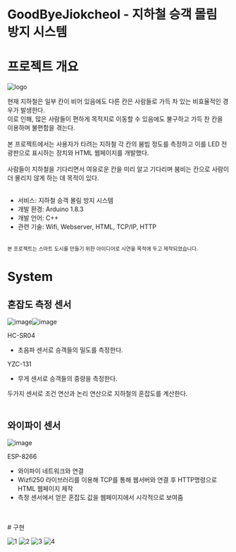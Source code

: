 

# GoodByeJiokcheol - 지하철 승객 몰림 방지 시스템

# 프로젝트 개요

![logo](https://user-images.githubusercontent.com/63458653/88040826-70fd6e00-cb84-11ea-81a5-f29261b813df.PNG)

현재 지하철은 일부 칸이 비어 있음에도 다른 칸은 사람들로 가득 차 있는 
비효율적인 경우가 발생한다.<br>이로 인해, 많은 사람들이 편하게 목적지로 
이동할 수 있음에도 불구하고 가득 찬 칸을 이용하며 불편함을 겪는다. <br><br>
본 프로젝트에서는 사용자가 타려는 지하철 각 칸의 붐빔 정도를 측정하고
이를 LED 전광판으로 표시하는 장치와 HTML 웹페이지를 개발했다.<br><br>사람들이 지하철을 기다리면서 여유로운 칸을 미리 알고 기다리며 
붐비는 칸으로 사람이 더 몰리지 않게 하는 데 목적이 있다.
<br><br>
- 서비스: 지하철 승객 몰림 방지 시스템
- 개발 환경: Arduino 1.8.3
- 개발 언어: C++
- 관련 기술: Wifi, Webserver, HTML, TCP/IP, HTTP
<br>
<sup>본 프로젝트는 스마트 도시를 만들기 위한 아이디어로 시연을 목적에 두고 제작되었습니다.</sup>


# System
## 혼잡도 측정 센서
![image](https://user-images.githubusercontent.com/63458653/88042138-6cd25000-cb86-11ea-8e64-28755c343864.png)![image](https://user-images.githubusercontent.com/63458653/88047086-06e8c700-cb8c-11ea-82f8-3d05a544b0eb.png)

HC-SR04
- 초음파 센서로 승객들의 밀도를 측정한다.<br>

YZC-131
- 무게 센서로 승객들의 중량을 측정한다.

 두가지 센서로 조건 연산과 논리 연산으로 지하철의 혼잡도를 계산한다.
 <br><br>
## 와이파이 센서
![image](https://user-images.githubusercontent.com/63458653/88048361-254fc200-cb8e-11ea-90c6-945c957affc7.png)

ESP-8266
- 와이파이 네트워크와 연결
- Wizfi250 라이브러리를 이용해 TCP를 통해 웹서버와 연결 후 HTTP명령으로 HTML 웹페이지 제작
- 측정 센서에서 얻은 혼잡도 값을 웹페이지에서 시각적으로 보여줌 
<br>
<br>
# 구현

![1](https://user-images.githubusercontent.com/63458653/88050425-cb50fb80-cb91-11ea-838a-743a8cb2e66d.PNG)
![2](https://user-images.githubusercontent.com/63458653/88050431-cd1abf00-cb91-11ea-9340-31cdbc77128d.PNG)
![3](https://user-images.githubusercontent.com/63458653/88050435-cee48280-cb91-11ea-8c63-95e5e37b9a86.PNG)
![4](https://user-images.githubusercontent.com/63458653/88050436-d0ae4600-cb91-11ea-897d-6e4f807a3c19.PNG)


